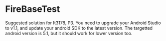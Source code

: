 # FireBaseTest
Suggested solution for It3178, P3.  You need to upgrade your Android Studio to v1.1, and update your android SDK to the latest version.  The targetted android version is 5.1, but it should work for lower version too.
